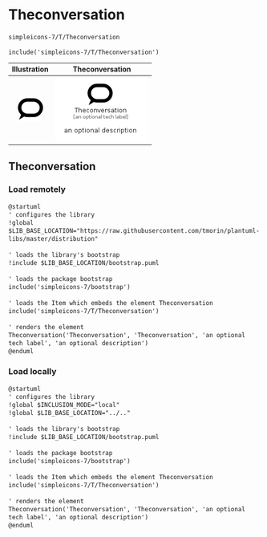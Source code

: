 # Theconversation


```text
simpleicons-7/T/Theconversation
```

```text
include('simpleicons-7/T/Theconversation')
```



| Illustration | Theconversation |
| :---: | :---: |
| ![illustration for Illustration](../../simpleicons-7/T/Theconversation.png) | ![illustration for Theconversation](../../simpleicons-7/T/Theconversation.Local.png) |




## Theconversation

### Load remotely
```plantuml
@startuml
' configures the library
!global $LIB_BASE_LOCATION="https://raw.githubusercontent.com/tmorin/plantuml-libs/master/distribution"

' loads the library's bootstrap
!include $LIB_BASE_LOCATION/bootstrap.puml

' loads the package bootstrap
include('simpleicons-7/bootstrap')

' loads the Item which embeds the element Theconversation
include('simpleicons-7/T/Theconversation')

' renders the element
Theconversation('Theconversation', 'Theconversation', 'an optional tech label', 'an optional description')
@enduml
```

### Load locally
```plantuml
@startuml
' configures the library
!global $INCLUSION_MODE="local"
!global $LIB_BASE_LOCATION="../.."

' loads the library's bootstrap
!include $LIB_BASE_LOCATION/bootstrap.puml

' loads the package bootstrap
include('simpleicons-7/bootstrap')

' loads the Item which embeds the element Theconversation
include('simpleicons-7/T/Theconversation')

' renders the element
Theconversation('Theconversation', 'Theconversation', 'an optional tech label', 'an optional description')
@enduml
```

